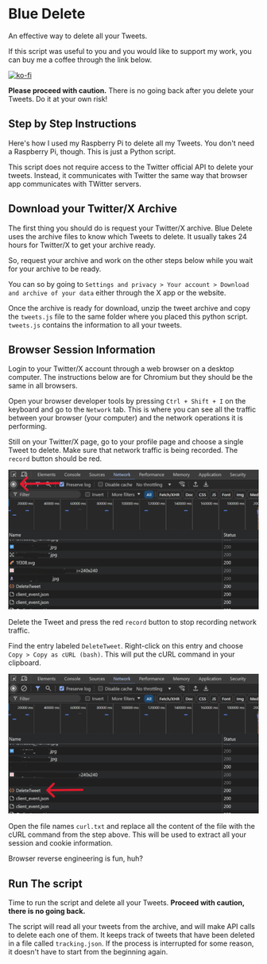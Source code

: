 # Blue Delete

An effective way to delete all your Tweets.

If this script was useful to you and you would like to support my work, you can buy me a coffee through the link below.

[![ko-fi](https://ko-fi.com/img/githubbutton_sm.svg)](https://ko-fi.com/J3J6BINRX)

**Please proceed with caution.** There is no going back after you delete your Tweets. Do it at your own risk!

## Step by Step Instructions

Here's how I used my Raspberry Pi to delete all my Tweets. You don't need a Raspberry Pi, though. This is just a Python script.

This script does not require access to the Twitter official API to delete your tweets. Instead, it communicates with Twitter the same way that browser app communicates with TWitter servers.

## Download your Twitter/X Archive

The first thing you should do is request your Twitter/X archive. Blue Delete uses the archive files to know which Tweets to delete. It usually takes 24 hours for Twitter/X to get your archive ready.

So, request your archive and work on the other steps below while you wait for your archive to be ready.

You can so by going to ```Settings and privacy > Your account > Download and archive of your data``` either through the X app or the website.

Once the archive is ready for download, unzip the tweet archive and copy the ```tweets.js``` file to the same folder where you placed this python script. ```tweets.js``` contains the information to all your tweets.

## Browser Session Information

Login to your Twitter/X account through a web browser on a desktop computer. The instructions below are for Chromium but they should be the same in all browsers.

Open your browser developer tools by pressing ```Ctrl + Shift + I``` on the keyboard and go to the ```Network``` tab. This is where you can see all the traffic between your browser (your computer)
and the network operations it is performing.

Still on your Twitter/X page, go to your profile page and choose a single Tweet to delete. Make sure that network traffic is being recorded. The ```record``` button should be red.

<img src="./media/Record Network Traffic.png" alt="Record button in developer tools" width="600"/>

Delete the Tweet and press the red ```record``` button to stop recording network traffic.

Find the entry labeled ```DeleteTweet```. Right-click on this entry and choose ```Copy > Copy as cURL (bash)```. This will put the cURL command in your clipboard.

<img src="./media/Record Network Traffic - DeleteTweet.png" alt="Delete Tweet Action in developer tools" width="600"/>

Open the file names ```curl.txt``` and replace all the content of the file with the cURL command from the step above. This will be used to extract all your session and cookie information.

Browser reverse engineering is fun, huh?

## Run The script

Time to run the script and delete all your Tweets. **Proceed with caution, there is no going back.**

The script will read all your tweets from the archive, and will make API calls to delete each one of them. It keeps track of tweets that have been deleted in a file called ```tracking.json```.
If the process is interrupted for some reason, it doesn't have to start from the beginning again.
